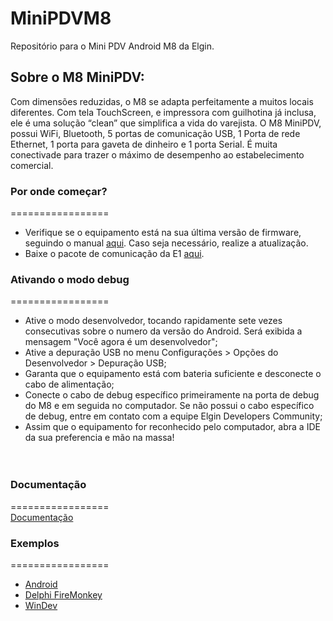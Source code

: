 # MiniPDVM8
Repositório para o Mini PDV Android M8 da Elgin.

## Sobre o M8 MiniPDV:
Com dimensões reduzidas, o M8 se adapta perfeitamente a muitos locais diferentes. Com tela TouchScreen, e impressora com guilhotina já inclusa, ele é uma solução “clean” que simplifica a vida do varejista. O M8 MiniPDV, possui WiFi, Bluetooth, 5 portas de comunicação USB, 1 Porta de rede Ethernet, 1 porta para gaveta de dinheiro e 1 porta Serial. É muita conectivade para trazer o máximo de desempenho ao estabelecimento comercial.

### Por onde começar?
=================  
* Verifique se o equipamento está na sua última versão de firmware, seguindo o manual [aqui](https://github.com/ElginDeveloperCommunity/MiniPDVM8/blob/master/M8/Firmware/MiniPDV%20M8%20Elgin%20-%20Atualiza%C3%A7%C3%A3o%20de%20Firmware%20(OTA).pdf). Caso seja necessário, realize a atualização. 
* Baixe o pacote de comunicação da E1 [aqui](https://github.com/ElginDeveloperCommunity/MiniPDVM8/tree/master/M8/Bibliotecas).

### Ativando o modo debug
=================  
* Ative o modo desenvolvedor, tocando rapidamente sete vezes consecutivas sobre o numero da versão do Android. Será exibida a mensagem "Você agora é um desenvolvedor";  
* Ative a depuração USB no menu Configurações > Opções do Desenvolvedor > Depuração USB;  
* Garanta que o equipamento está com bateria suficiente e desconecte o cabo de alimentação;  
* Conecte o cabo de debug específico primeiramente na porta de debug do M8 e em seguida no computador. Se não possui o cabo específico de debug, entre em contato com a equipe Elgin Developers Community;  
* Assim que o equipamento for reconhecido pelo computador, abra a IDE da sua preferencia e mão na massa!  
<br><br/>

### Documentação
=================  
[Documentação](http://plataforma-e1.leonwebhost.com/group__m80.html)  

### Exemplos
=================  
- [Android](https://github.com/ElginDeveloperCommunity/MiniPDVM8/tree/master/M8/Exemplos/Exemplo_E1_M8_Android)
- [Delphi FireMonkey](https://github.com/ElginDeveloperCommunity/MiniPDVM8/tree/master/M8/Exemplos/Exemplo_E1_M8_DelphiFM)
- [WinDev](https://github.com/ElginDeveloperCommunity/MiniPDVM8/tree/master/M8/Exemplos/ExemploWindev_Amarildo)

